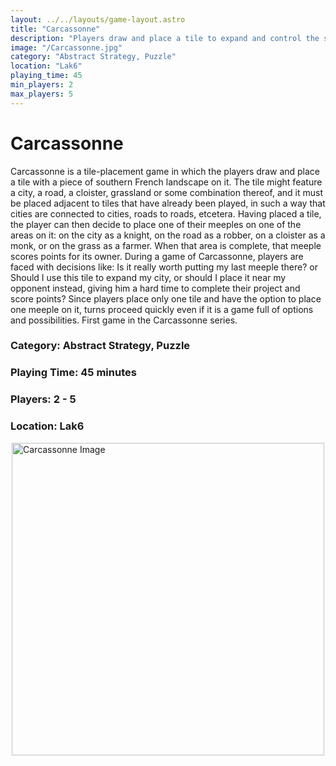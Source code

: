 ```yaml
---
layout: ../../layouts/game-layout.astro
title: "Carcassonne"
description: "Players draw and place a tile to expand and control the southern French city Carcassonne."
image: "/Carcassonne.jpg"
category: "Abstract Strategy, Puzzle"
location: "Lak6"
playing_time: 45
min_players: 2
max_players: 5
---
```

# Carcassonne

Carcassonne is a tile-placement game in which the players draw and place a tile with a piece of southern French landscape on it. The tile might feature a city, a road, a cloister, grassland or some combination thereof, and it must be placed adjacent to tiles that have already been played, in such a way that cities are connected to cities, roads to roads, etcetera. Having placed a tile, the player can then decide to place one of their meeples on one of the areas on it: on the city as a knight, on the road as a robber, on a cloister as a monk, or on the grass as a farmer. When that area is complete, that meeple scores points for its owner.  During a game of Carcassonne, players are faced with decisions like:  Is it really worth putting my last meeple there?  or  Should I use this tile to expand my city, or should I place it near my opponent instead, giving him a hard time to complete their project and score points?  Since players place only one tile and have the option to place one meeple on it, turns proceed quickly even if it is a game full of options and possibilities.  First game in the Carcassonne series.  

### Category: Abstract Strategy, Puzzle

### Playing Time: 45 minutes

### Players: 2 - 5

### Location: Lak6

<img src="/Carcassonne.jpg" alt="Carcassonne Image" width="500" style="display: block; margin: 0 auto">

    